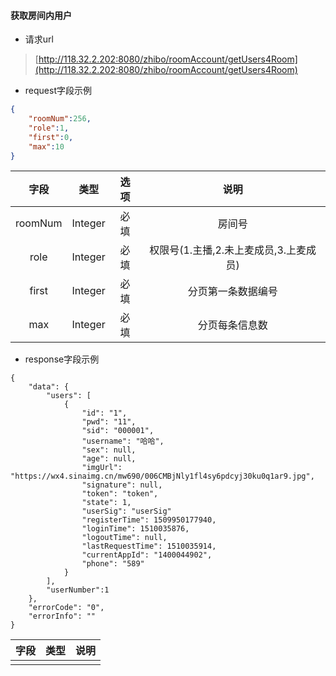#### 获取房间内用户

* 请求url

> [http://118.32.2.202:8080/zhibo/roomAccount/getUsers4Room](http://118.32.2.202:8080/zhibo/roomAccount/getUsers4Room)

* request字段示例

```Json
{
    "roomNum":256,
    "role":1,
    "first":0,
    "max":10
}
```

| 字段 | 类型 | 选项 | 说明 |
| :---: | :---: | :---: | :---: |
| roomNum | Integer | 必填 | 房间号 |
| role | Integer | 必填 | 权限号\(1.主播,2.未上麦成员,3.上麦成员\) |
| first | Integer | 必填 | 分页第一条数据编号 |
| max | Integer | 必填 | 分页每条信息数 |

* response字段示例

```
{
    "data": {
        "users": [
            {
                "id": "1",
                "pwd": "11",
                "sid": "000001",
                "username": "哈哈",
                "sex": null,
                "age": null,
                "imgUrl": "https://wx4.sinaimg.cn/mw690/006CMBjNly1fl4sy6pdcyj30ku0q1ar9.jpg",
                "signature": null,
                "token": "token",
                "state": 1,
                "userSig": "userSig"
                "registerTime": 1509950177940,
                "loginTime": 1510035876,
                "logoutTime": null,
                "lastRequestTime": 1510035914,
                "currentAppId": "1400044902",
                "phone": "589"
            }
        ],
        "userNumber":1
    },
    "errorCode": "0",
    "errorInfo": ""
}
```

| 字段 | 类型 | 说明 |
| :--- | :--- | :--- |
|  |  |  |



